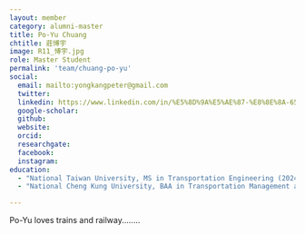```yaml
---
layout: member
category: alumni-master
title: Po-Yu Chuang
chtitle: 莊博宇
image: R11_博宇.jpg
role: Master Student
permalink: 'team/chuang-po-yu'
social:
  email: mailto:yongkangpeter@gmail.com
  twitter: 
  linkedin: https://www.linkedin.com/in/%E5%8D%9A%E5%AE%87-%E8%8E%8A-65772416b?utm_source=share&utm_campaign=share_via&utm_content=profile&utm_medium=android_app
  google-scholar: 
  github: 
  website: 
  orcid: 
  researchgate: 
  facebook: 
  instagram: 
education:
  - "National Taiwan University, MS in Transportation Engineering (2024)"
  - "National Cheng Kung University, BAA in Transportation Management and Science (2022)"

---
```



Po-Yu loves trains and railway........
